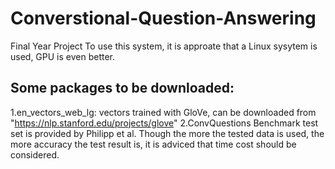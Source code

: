 # Converstional-Question-Answering
Final Year Project
To use this system, it is approate that a Linux sysytem is used, GPU is even better.
## Some packages to be downloaded:
1.en_vectors_web_lg: vectors trained with GloVe, can be downloaded from "https://nlp.stanford.edu/projects/glove"
2.ConvQuestions Benchmark test set is provided by Philipp et al. Though the more the tested data is used, the more accuracy the test result is, it is adviced that time cost should be considered.
